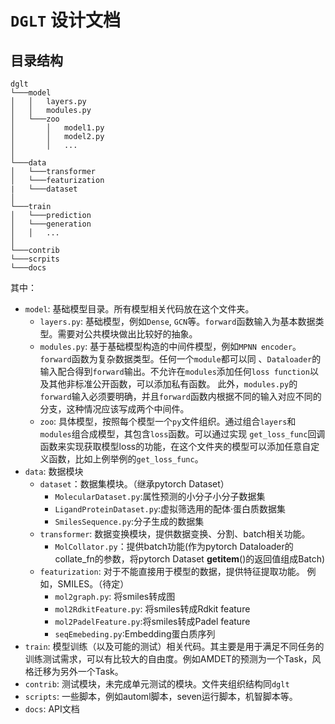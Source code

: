 # `DGLT` 设计文档
## 目录结构
```
dglt
└───model
│   │   layers.py
│   │   modules.py
│   └───zoo
│       │   model1.py
│       │   model2.py
│       │   ...
│   
└───data
│   └───transformer
│   └───featurization
|   └───dataset
│    
└───train
│   └───prediction
│   └───generation
│   │   ...
│
└───contrib
└───scrpits
└───docs

```
其中：
 - `model`: 基础模型目录。所有模型相关代码放在这个文件夹。
   - `layers.py`: 基础模型，例如`Dense`, `GCN`等。`forward`函数输入为基本数据类型。需要对公共模块做出比较好的抽象。
   - `modules.py`: 基于基础模型构造的中间件模型，例如`MPNN encoder`。`forward`函数为复杂数据类型。任何一个`module`都可以同
   、`Dataloader`的输入配合得到`forward`输出。不允许在`modules`添加任何`loss function`以及其他非标准公开函数，可以添加私有函数。
   此外，`modules.py`的`forward`输入必须要明确，并且`forward`函数内根据不同的输入对应不同的分支，这种情况应该写成两个中间件。
   - `zoo`: 具体模型，按照每个模型一个`py`文件组织。通过组合`layers`和`modules`组合成模型，其包含`loss`函数。可以通过实现
   `get_loss_func`回调函数来实现获取模型loss的功能，在这个文件夹的模型可以添加任意自定义函数，比如上例举例的`get_loss_func`。
 - `data`: 数据模块
   - `dataset`：数据集模块。（继承pytorch Dataset）
        - `MolecularDataset.py`:属性预测的小分子小分子数据集
        - `LigandProteinDataset.py`:虚拟筛选用的配体·蛋白质数据集
        - `SmilesSequence.py`:分子生成的数据集
   - `transformer`: 数据变换模块，提供数据变换、分割、batch相关功能。
        - `MolCollator.py`：提供batch功能(作为pytorch Dataloader的collate_fn的参数，将pytorch Dataset __getitem__()的返回值组成Batch)
   - `featurization`: 对于不能直接用于模型的数据，提供特征提取功能。 例如，SMILES。（待定）
        - `mol2graph.py`: 将smiles转成图
        - `mol2RdkitFeature.py`: 将smiles转成Rdkit feature
        - `mol2PadelFeature.py`:将smiles转成Padel feature
        - `seqEmebeding.py`:Embedding蛋白质序列
 - `train`: 模型训练（以及可能的测试）相关代码。其主要是用于满足不同任务的训练测试需求，可以有比较大的自由度。例如AMDET的预测为一个Task，风格迁移为另外一个Task。
 - `contrib`: 测试模块，未完成单元测试的模块。文件夹组织结构同`dglt`
 - `scripts`: 一些脚本，例如automl脚本，seven运行脚本，机智脚本等。
 - `docs`: API文档


 